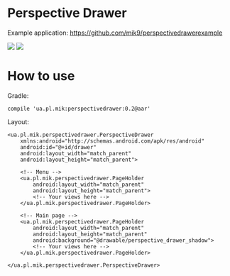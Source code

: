 Perspective Drawer
=================
Example application: https://github.com/mik9/perspectivedrawerexample

<a href="http://i.imgur.com/GjBzqED.png"><img src="http://i.imgur.com/GjBzqEDl.png"></a>
<a href="http://i.imgur.com/b4yeCZY.png"><img src="http://i.imgur.com/b4yeCZYl.png"></a>

How to use
=================
Gradle:
```
compile 'ua.pl.mik:perspectivedrawer:0.2@aar'
```

Layout:
```
<ua.pl.mik.perspectivedrawer.PerspectiveDrawer
    xmlns:android="http://schemas.android.com/apk/res/android"
    android:id="@+id/drawer"
    android:layout_width="match_parent"
    android:layout_height="match_parent">

    <!-- Menu -->
    <ua.pl.mik.perspectivedrawer.PageHolder
        android:layout_width="match_parent"
        android:layout_height="match_parent">
        <!-- Your views here -->
    </ua.pl.mik.perspectivedrawer.PageHolder>

    <!-- Main page -->
    <ua.pl.mik.perspectivedrawer.PageHolder
        android:layout_width="match_parent"
        android:layout_height="match_parent"
        android:background="@drawable/perspective_drawer_shadow">
        <!-- Your views here -->
    </ua.pl.mik.perspectivedrawer.PageHolder>

</ua.pl.mik.perspectivedrawer.PerspectiveDrawer>
```
